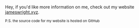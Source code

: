 Hey, if you'd like more information on me, check out my website [jameswright.xyz](https://jameswright.xyz).

<sub>P.S. the source code for my website is hosted on GitHub</sub>
